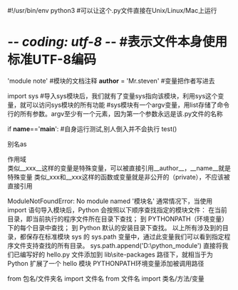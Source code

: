 #!/usr/bin/env python3 #可以让这个.py文件直接在Unix/Linux/Mac上运行
# -*- coding: utf-8 -*- #表示文件本身使用标准UTF-8编码

'module note' #模块的文档注释
__author__ = 'Mr.steven' #变量把作者写进去

import sys #导入sys模块后，我们就有了变量sys指向该模块，利用sys这个变量，就可以访问sys模块的所有功能
           #sys模块有一个argv变量，用list存储了命令行的所有参数。argv至少有一个元素，因为第一个参数永远是该.py文件的名称

if __name__=='__main__': #自身运行测试,别人倒入并不会执行
    test()
    
别名as

作用域  
类似__xxx__这样的变量是特殊变量，可以被直接引用__author__，__name__就是特殊变量 
类似_xxx和__xxx这样的函数或变量就是非公开的（private），不应该被直接引用 


ModuleNotFoundError: No module named '模块名'
通常情况下，当使用 import 语句导入模块后，Python 会按照以下顺序查找指定的模块文件：
在当前目录，即当前执行的程序文件所在目录下查找；
到 PYTHONPATH（环境变量）下的每个目录中查找；
到 Python 默认的安装目录下查找。
以上所有涉及到的目录，都保存在标准模块 sys 的 sys.path 变量中，通过此变量我们可以看到指定程序文件支持查找的所有目录。
sys.path.append('D:\\python_module')
直接将我们已编写好的 hello.py 文件添加到  lib\site-packages 路径下，就相当于为 Python 扩展了一个 hello 模块
PYTHONPATH环境变量添加被调用路径


from 包名/文件夹名 import 文件名
from 文件名 import 类名/方法/变量


